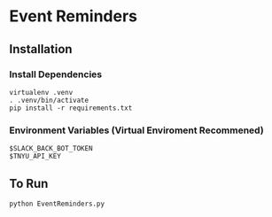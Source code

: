 # Event Reminders

## Installation

### Install Dependencies
```
virtualenv .venv
. .venv/bin/activate
pip install -r requirements.txt
```

### Environment Variables (Virtual Enviroment Recommened)

```
$SLACK_BACK_BOT_TOKEN
$TNYU_API_KEY
```

## To Run

```
python EventReminders.py
```

